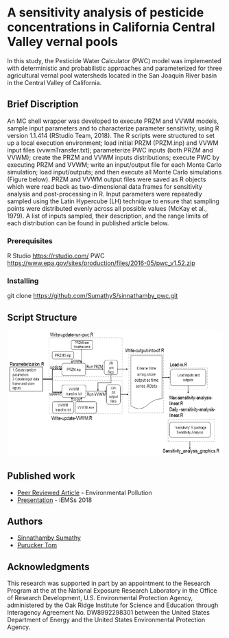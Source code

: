 # A sensitivity analysis of pesticide concentrations in California Central Valley vernal pools

In this study, the Pesticide Water Calculator (PWC) model was implemented with deterministic and probabilistic approaches and parameterized for three agricultural vernal pool watersheds located in the San Joaquin River basin in the Central Valley of California.

## Brief Discription

An MC shell wrapper was developed to execute PRZM and VVWM models, sample input parameters and to characterize parameter sensitivity, using R version 1.1.414 (RStudio Team, 2018). The R scripts were structured to set up a local execution environment; load initial PRZM (PRZM.inp) and VVWM input files (vvwmTransfer.txt); parameterize PWC inputs (both PRZM and VVWM); create the PRZM and VVWM inputs distributions; execute PWC by executing PRZM and VVWM; write an input/output file for each Monte Carlo simulation; load input/outputs; and then execute all Monte Carlo simulations (Figure below). PRZM and VVWM output files were saved as R objects which were read back as two-dimensional data frames for sensitivity analysis and post-processing in R. Input parameters were repeatedly sampled using the Latin Hypercube (LH) technique to ensure that sampling points were distributed evenly across all possible values (McKay et al., 1979). A list of inputs sampled, their description, and the range limits of each distribution can be found in published article below.

### Prerequisites

R Studio https://rstudio.com/
PWC https://www.epa.gov/sites/production/files/2016-05/pwc_v1.52.zip


### Installing

git clone https://github.com/SumathyS/sinnathamby_pwc.git


## Script Structure

![picture](figures/script.png)



## Published work

* [Peer Reviewed Article](https://www.sciencedirect.com/science/article/pii/S0269749119343088) - Environmental Pollution
* [Presentation](https://www.researchgate.net/publication/337032938_Sensitivity_analysis_for_pesticide_transport_in_a_vernal_pool_watershed_using_the_Pesticide_Water_Calculator) - iEMSs 2018


## Authors

*  [Sinnathamby Sumathy](https://sumathys.github.io/)
*  [Purucker Tom](https://tom-purucker.appspot.com/)


## Acknowledgments
This research was supported in part by an appointment to the Research Program at the at the National Exposure Research Laboratory in the Office of Research Development, U.S. Environmental Protection Agency, administered by the Oak Ridge Institute for Science and Education through Interagency Agreement No. DW8992298301 between the United States Department of Energy and the United States Environmental Protection Agency. 

